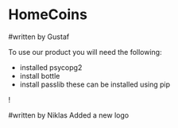 # HomeCoins

#written by Gustaf

To use our product you will need the following:
- installed psycopg2
- install bottle
- install passlib 
these can be installed using pip


!

#written by Niklas
Added a new logo